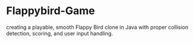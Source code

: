 # Flappybird-Game
creating a playable, smooth Flappy Bird clone in Java with proper collision detection, scoring, and user input handling.
